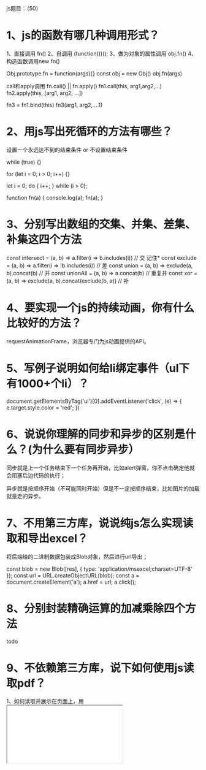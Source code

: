 js题目：（50）

# 1、js的函数有哪几种调用形式？

1、直接调用 fn()
2、自调用 (function())();
3、做为对象的属性调用 obj.fn()
4、构造函数调用new fn()

Obj.prototype.fn = function(args){}
const obj = new Obj()
obj.fn(args)

call和apply调用 fn.call() || fn.apply()
fn1.call(this, arg1,arg2,...)
fn2.apply(this, [arg1, arg2, ...])

fn3 = fn1.bind(this)
fn3(arg1, arg2, ...1)

# 2、用js写出死循环的方法有哪些？

设置一个永远达不到的结束条件 or 不设置结束条件

while (true) {}

for (let i = 0; i > 0; i++) {}

let i = 0;
do {
  i++;
} while (i > 0);

function fn(a) {
  console.log(a);
  fn(a);
}

# 3、分别写出数组的交集、并集、差集、补集这四个方法

const intersect = (a, b) => a.filter(i => b.includes(i)) // 交  记住*
const exclude = (a, b) => a.filter(i => !b.includes(i)) // 差
const union = (a, b) => exclude(a, b).concat(b) // 并
const unionAll = (a, b) => a.concat(b) // 重复并
const xor = (a, b) => exclude(a, b).concat(exclude(b, a)) // 补

# 4、要实现一个js的持续动画，你有什么比较好的方法？

requestAnimationFrame，浏览器专门为js动画提供的API。

# 5、写例子说明如何给li绑定事件（ul下有1000+个li）？

document.getElementsByTag('ul')[0].addEventListener('click', (e) => {
    e.target.style.color = 'red';
})


# 6、说说你理解的同步和异步的区别是什么？(为什么要有同步异步）

同步就是上一个任务结束下一个任务再开始，比如alert弹窗，你不点击确定他就会阻塞后边代码的执行；

异步就是按顺序开始（不可能同时开始）但是不一定按顺序结束，比如图片的加载就是走的异步。

# 7、不用第三方库，说说纯js怎么实现读取和导出excel？

将后端给的二进制数据包装成Blob对象，然后进行url导出；

const blob = new Blob([res], { type: 'application/msexcel;charset=UTF-8' });
const url = URL.createObjectURL(blob);
const a = document.createElement('a');
a.href = url;
a.click();

# 8、分别封装精确运算的加减乘除四个方法

todo

# 9、不依赖第三方库，说下如何使用js读取pdf？

1、如何读取并展示在页面上，用 <iframe src="file.pdf"> 就能显示。

2、如何读取并解析 PDF 格式，利用 HTML 技术渲染 PDF 文件内容？

写一个 pdf.js。

脚本思路是使用 1、FileReader API 读取文件二进制内容 2、根据 PDF 文件规范解析内容（PDF 是开源格式） 3、根据 PDF 文件描述的文档内容和布局，用 canvas 或者 DOM 展现出来。 P.S.(内嵌的 font 或图片可以提取二进制然后用 blob URL 搞定)

难点在于 如何用 DOM 实现 PDF 格式描述的布局 (不清楚 PDF 是如何描述布局的)。

# 10、准确说出`'1,2,3,4'.split()`的结果是什么（包括类型和值）？

split()参数如果为空会将整个字符串不进行分割直接作为数组的单个元素返回。

'1,2,3,4'.split() => ['1,2,3,4'] // 整体数组，元素类型为string

# 11、你是如何更好地处理Async/Await的异常的？

我一般直接在await后面的Promise对象上使用catch方法；不过更优雅的方式应该是对promise对象进行一层包装，通过返回值判断是否有异常，如：

// 对Promise对象进行一层包装，将异常值和成功结果一起返回
function wrapper(promise) {
  return promise
    .then(res => [null, res])
    .catch(err => [err, null])
}

function sleep(t) {
  return new Promise((resolve, reject) => {
    if (t < 1000) {
      reject('123')
    } else {
      setTimeout(() => {
        resolve()
      }, t)
    }
  })
}

async function delay() {
  let [err, res] = await wrapper(sleep(100))
  if (err) {
    console.log(`error: ${err}`)
  }
}

delay()

# 12、请说说json和jsonp的区别？


    json: 一种数据结构
    jsonp: 解决跨域的一种方式

    1、前端发get请求：http://xxx/xxx:8080?jsonpCallBack=_callback123 && jsonpId = 123
    2、把jsonpCallBack挂到window上 window._callback123 = () => { todo }
    3、后端构造js文件
    4、前端插入<script src="xxxx/xxx/123.js"></script>


# 13、[算法]写个方法，找出指定字符串中重复最多的字符及其长度

var str = 'sunbaihahahahah'

https://github.com/haizlin/fe-interview/issues/1003


# 14、说说你对作用域链的理解

全局环境下，函数嵌套函数，从最内函数找到全局，这个链式查找就是作用域链（可以用栈来描述）

# 15、[算法]写一个方法判断给定的字符串是否同态(isomorphic)

https://github.com/haizlin/fe-interview/issues/1011

# 16、请描述下js的原型和原型链的理解以及它们之间的关系

注意，原型链和作用域链不是一个东西

原型：每个 对象/数组/函数 都有 __proto__ 属性 称作 隐式原型，

其中函数还有 prototype 属性，称作 显式原型。该属性是一个指针，指向一个对象的 _proto_ ，这个对象我们称之为原型对象。

同时，__proto__ 和 prototype 都是一个对象，既然是对象，就表示他们也有一个 __proto__

构造函数的 __proto__

实例对象的隐式原型（__proto__）是一个对象，里面包含两个属性值：constructor 和 __proto__

1. p.__proto__.constructor 返回的结果为构造函数Person

2. p.__proto__.__proto__ .constructor 返回的结果为Object()函数

所以：1. p.__proto__.__proto__ = Object.prototype

https://baijiahao.baidu.com/s?id=1685587405779644513&wfr=spider&for=pc

实例对象的__proto__指向构造函数的prototype，从而实现继承。


# 17、请描述下什么是原型模式？它主要运用在哪些场景？

原型模式是一种设计模式，就是创建一个共享的原型实例，通过拷贝这些原型创建新的对象，也就是创建一个对象作为另一个对象的Prototype属性。

1.在需要一个类的大量对象的时候，使用原型模式是最佳选择，因为原型模式是在内存中对这个对象进行拷贝，要比直接new这个对象性能要好很多，在这种情况下，需要的对象越多，原型模式体现出的优点越明显。

2.如果一个对象的初始化需要很多其他对象的数据准备或其他资源的繁琐计算，那么可以使用原型模式。

3.当需要一个对象的大量公共信息，少量字段进行个性化设置的时候，也可以使用原型模式拷贝出现有对象的副本进行加工处理。

# 18、请详细描述AJAX的工作原理

客户端 和 服务端 进行 异步通信 的技术

基本原理是，通过XMLHttpRequest向服务器发送异步请求，获得服务器返回的数据，利用js更新页面。

 其核心功能在于XMLHttpRequest对象。

    创建XMLHttpRequest对象
    打开链接 （指定请求类型，需要请求数据在服务器的地址，是否异步i请求）// XMLHttpRequest 对象的 open() 
    向服务器发送请求（get类型直接发送请求，post类型需要设置请求头）// XMLHttpRequest 对象的 send() 
    接收服务器的响应数据（需根据XMLHttpRequest的readyState属性判定调用哪个回调函数）
    更新页面


# 19、请用js编写一个红绿灯程序

# 20、函数声明与函数表达式有什么区别？

提升优先级不同,函数表达式必须赋值完了才能被调用

var getName = function(){
  console.log(4)
}

function getName() {
  console.log(5)
}

getName()

# 21、【深度】用js写一个事件侦听器的方法

发布订阅者模式

# 22、【算法】写一个把数字转成中文的方法，例如：101转成一百零一


# 23、【深度】分别写出防抖和节流的两个函数，并描述它们分别有什么运用场景？

防抖节流

# 24、如何使用js来截图？怎样截可见区域和整个页面？

可以基于 html2canvas 和 canvas2image 两个第三方类实现截图。

如果打算截取整个页面 可以直接设定

html2canvas(document.body).then(function (canvas) {
        document.body.appendChild(canvas);
      });

如果打算截取可见区域 额外设置一下宽高即可

width: document.documentElement.clientWidth,
height: document.documentElement.clientHeight,
y: document.documentElement.scrollTop


# 25、document.write和innerHTML有什么区别？


document.write() 将需要展示的内容添加到 HTML 文档流中。对于一个已经加载完成的页面，document.write() 会重新绘制整个页面。自然其性能就不是很好。

innerHTML 是替换某个元素中的内容，简单地认为是 <div></div> 标签中间的内容。也即只会影响到所指定的元素。

# 26、使用正则去掉html中标签与标签之间的空格

htmlStr.replace(/>\s+</g, '><')

+ 表示匹配 1 到无穷

# 27、写一个方法把多维数组降维

const arr = [1, 2, [3, 4, [5, 6]]]
arr.flat(Infinity)


let arr = [1, 2, {}, 3, [4, {}, 5], [6, 7, [8, null, 9]]];
//递归
function flat (arr) {
  let ret = []
  for (let i = 0; i < arr.length; i++) {
    if (arr[i] instanceof (Array)) {
      ret = ret.concat(flat(arr[i]))
    }
    else {
      ret.push(arr[i])
    }
  }
  return ret
}
console.log(flat(arr))

# 28、如何终止WebWork？

 work.terminate()

# 29、说说escape、encodeURI、decodeURI、encodeURIComponent和decodeURIComponent的区别？

编码方法,不是加密方法,前端无法对数据进行加密,只能编码
它们是已经被弃用的方法，不建议使用。

1、如果只是编码字符串，不和URL有半毛钱关系，那么用escape，而且这个方法一般不会用到。
2、如果你需要编码整个URL，然后需要使用这个URL，那么用encodeURI。
3、当你需要编码URL中的参数的时候，那么encodeURIComponent是最好方法。


# 30、能否正确获取本地上传的文件路径？如果可以怎么做？如果不可以解释下为什么？

无法获取，客户端js脚本没有文件访问权限,只能由浏览器代为操作,可以通过BOM-api获取由浏览器转义的文件路径

<input type="file" id="file">

file.addEventListener('change', () => {
  var reader = new FileReader();
  reader.readAsDataURL(file.files[0]);
  reader.onload = function (e) {
    console.log(e.target.result);//也许是base64数据  也许是虚拟路径  取决于浏览器的实现
  }
})

# 31、分析('b' + 'a' + +'a' + 'a').toLowerCase()返回的结果

+'a' => NaN
banana

考点：+'a' = Number('a')

# 32、如何实现文件的拖动上传？

利用 HTML5 的 drag & drop API 来实现，必须要设置 dragover 事件，不然不会触发 drop 事件

// dragover 事件
dragUpload.addEventListener('dragover', (e) => {
  e.preventDefault();
  // 必须要有 dragover 同时需要 preventDefault，否则不会触发 drop 事件
});

// drop 事件 获取文件
dragUpload.addEventListener('drop', (e) => {
  e.preventDefault();
  // 获取到拖拽进来的文件
  const {dataTransfer:{files = {}} = {}} = e || {};
  // console.log(e.dataTransfer.files);
  console.log('dropped: ', files);
  // 获取到文件后就可以做上传的操作了
});

# 33、你有用过webRTC吗？它有什么运用场景？

WebRTC代表“Web实时通信”。这基本上允许在浏览器中进行语音、视频聊天和P2P共享（实时通信）

用WebRTC来做视频直播

这个场景的原理是什么呢？

一个实现了WebRTC相关协议的客户端。比如Chrome浏览器
架设一个类似MCU系统的服务器
第一步，直播的客户端，比如Chrome浏览器，通过WebRTC相关的媒体API获取图像及声音信源，再用WebRTC中的通信API将图像和声音数据发送到MCU服务器。
第二步，MCU服务器根据需求对图像和声音数据进行必要的处理，比如压缩、混音等。
第三步，需要看直播的用户，通过他们的Chrome浏览器，链接上MCU服务器，并收取服务器转发来的图像和声音流。

# 34、保护js代码的方式有哪些？分别说说他们的原理是什么？

压缩：
通过替换变量名等对代码进行压缩，但是不会改变代码结构。主要目的是压缩体积。


混淆：
降低代码的可读性，可以通过增加无用代码，删除注释缩进，对代码进行转义。

加密：
使用加密插件对代码进行可逆的加密操作，后续可通过使用密钥对密文进行解密。

# 35、JavaScript有几种类型值？能否画出它们的内存图？

你根本不需要去探究 JS 中的变量是保存在堆里还是栈里，非要说那就是全部都是在堆里

# 36、说说你对js包装对象的理解

包装对象是用来处理基础类型数据的对象，使得字符串、布尔值等变量可以直接调用方法，在对字符串、布尔值进行方法调用的时候，js引擎会自动创建一个包装对象，将操作的值作为原始值，这一过程是隐式的。但是数字类型除外，想要调用数字对象的方法必须显示创建一个Number对象，否则报类型错误。 例如 "a".slice(0) 可以，但是 10.toString(2) 不可以，应该写成
new Number(10).toString(2)

# 37、举例说明js关闭当前窗口有哪些方法？

window.close 只能关闭由 window.open 方法打开的页面。最好先执行一下 window.open('', '_self') 后再执行 window.close


# 38、如何实现一个全屏的功能？

// 针对某一元素进行全屏，其他元素都被屏蔽。有点类似聚焦的效果。
document.querySelector(".js-issue-title").requestFullscreen();
// 全屏聚焦document元素
document.documentElement.requestFullscreen();

# 39、JSON.stringify有什么局限性和哪些技巧？

JSON.stringify(undefined) // undefined

JSON.stringify(function sunbai() {})  // undefined

JSON.stringify(Symbol) // undefined

JSON.stringify(NaN) // 'null'

JSON.stringify(Infinity) // 'null'

# 40、原生的字符串操作方法有哪些？请列举并描述其功能

 1、string.split('')字符串转化成数组；
 'sunbai'.split('') => ['s', 'u', 'n', 'b', 'a', 'i']

 2、string.includes(val)包含某个字符串，返回布尔值；

 'sunbai'.includes('s') // true
 'sunbai'.includes('g') // false

 3、string.repeat(num);
 'sunbai'.repeat(2) // 'sunbaisunbai'

 4、String.concat() 连接两个字符串
 'sunbai'.concat('haha') // 'sunbaihaha'


 5、String.substr(startIndex,length) 截取部分字符串，第一个参数是开始index，第二个是截取长度。
 
 6、String.substring(startIndex,endIndex) 截取部分字符串，第一个是开始索引，第二个是结束索引。

 7、String.toUpperCase() String.toLowerCase() 转为大小写
 
 8、String.indexOf(searchString) 找对应的索引

 9、 'sunbai'.slice(3, 5) // ba

 'sunbai'.slice(3, -1) // ba

 10、replace | match

# 41、写一个方法，将字符串中的单词倒转后输出，如：my love -> ym evol

reverse() 是数组使用的方法

# 42、请写出如下代码运行的结果并解释为什么？

```js
 var type = 'images';
    var size = {width: 800, height: 600};
    var format = ['jpg', 'png'];

    function change(type, size, format){
        type = 'video';
        // 同样对 change 内的 size 进行赋值，这里赋的是 size 的引用地址，实际与全局的 size 指向同一个对象
        // 如果这里是size.width = 50,外面的值也就会改
        size = {width: 1024, height: 768};
        // 引用地址赋值，会改原数组
        format.push('map');
    }

    change(type, size, format);

    console.log(type, size, format);
```

我的答案：'video'，{width: 1024, height: 768}，['jpg', 'png'， 'map']

正确答案：'images'， {width: 800, height: 600}，['jpg', 'png']

# 43、请解释下NaN === NaN的结果

false 

任何涉及 NaN 的操作都会返回 NaN；NaN 不等于任何值，包括它自己。 （js高程）

由于NaN 是not a number的缩写

Number('A') //NaN

# 44、[算法]用js实现小写金额转大写的方法

# 45、用js实现页面局部打印和预览原理是什么呢？同时在IE上有什么不同？

todo

# 46、请描述下ajax的请求都有哪些步骤？

1.创建XMLHttpRequest
let xhr=new XMLHttpRequest;
2.连接服务器
xhr.open("get","goods.json",true)
true代表异步，false代表同步。goods.json代表请求的路径
3.向服务器发送请求
xhr.send()
4.接受服务器响应的数据

# 47、说下你对柯里化函数(currying)的理解，它有什么运用场景？

- 1、函数接收多个参数的函数转化为接收单一参数的
- 2、返回一个函数

有什么用？

todo

# 48、【html】说说用原生js实现封装一个选项卡的功能

todo

# 49、写一个洗扑克牌的方法

随机交换
打乱下标

# 50、请描述下函数的执行过程

首先会产生一个函数执行环境，然后js引擎会把这个执行环境放到函数调用栈中。
函数开始执行，根据代码顺序执行，遇到变量赋值时， 给对应的变量赋值。
函数执行完毕后，局部活动对象就会被销毁，内存中仅保存全局作用域。

# 51、自己实现数组的 `map`、`filter`、`find` 方法

- map

Array.prototype.newMap = function(fn, context) {
    let newArr = new Array;
    if(typeof fn !== "function") {
        throw new TypeError(fn + "is not a function");
    }
    var context = arguments[1];
    for (var i = 0; i < this.length; i++) {
        newArr.push(fn.call(context, this[i], i, this))
    }
    return newArr
}

- find

Array.prototype.newFind = function(fn, context) {
    let str;
    if(typeof fn !== "function") {
        throw new TypeError(fn + "is not a function");
    }
    var context = arguments[1];
    for (var i = 0; i < this.length; i++) {
        if(fn.call(context, this[i], i, this)) {str = this[i];break; }
    }
    return str
}

- filter

Array.prototype.newfilter = function (fn, context) {
    let newArr = new Array;
    if (typeof fn !== "function") {
        throw new TypeError(fn + "is not a function");
    }
    var context = arguments[1];
    for (var i = 0; i < this.length; i++) {
        if (fn.call(context, this[i], i, this)) { newArr.push(this[i]) }
    }
    return newArr
}

# 52、什么是词法分析？请描述下js词法分析的过程？

js 在执行前要编译

词法分析在编译过程中做了什么

分析变量声明，分析函数声明，（前两个有提升）分析函数中参数


# 53、 原生Math的方法有哪些？请列举并描述其功能

Math.abs(num) // num绝对值
Math.ceil(num) // num向上取整
Math.floor(num) // num向下取整
Math.max(num1, num2 ...) // 取较大值
Math.min(num1, num2 ...) // 取较小值
Math.pow(num1, num2) // num1的num2次幂
Math.random() // 0-1间伪随机数
Math.sqrt(num) // num的平方根
Math.round(num)//四舍五入


# 54、请举例说明动态操作DOM的方法有哪些？

创建一个元素

createElement()
向元素末尾添加一个子节点

appendChild()
将新的元素插入到指定元素的前面

insertBefore(new,old);
删除一个子节点
removeChild() //接收一个节点类型的；参数是要删除的这个元素；
替换子节点

replaceChild(new,old); //用新的元素替换原有的元素
克隆元素

cloneChild()

html题目：（25）

# 1、你有了解HTML5的地理定位吗？怎么使用？

navigator.geolocation.getCurrentPosition(success, error, options) 

# 2、HTML5中新添加的表单属性有哪些？

新增 form 属性

autocomplete
novalidate


新增 input 属性

新类型：color date email month number range search tel time week

新属性：autocomplete  autofocus list placeholder

# 3、渐进式渲染是什么？

渐进式渲染是做浏览器兼容时，先兼容最低版本，保证基本功能，再在高级浏览器上做优化

用来提高网页性能，比如：图片懒加载

# 4、说说你对浏览器的关键渲染路径的理解 

拿到一个html后，根据尖括号识别标签

dom
cssom（css是阻塞的渲染，如果一点一点渲染，因为后面样式会覆盖前面样式页面就会有一个变化，所以需要）
render tree （dom + cssom形成的一个树）
layout （布局）
print（将layout翻译成像素点）


# 5、你了解HTML5的download属性吗？

自定义下载文件的名称

使用：
<a href="/wordpress/wp-content/themes/default/images/index_logo.gif" download="_5332_">下载</a>

download 属性也可以设置一个值来规定下载文件的名称。所允许的值没有限制，浏览器将自动检测正确的文件扩展名并添加到文件 (.img, .pdf, .txt, .html, 等等)。

# 6、 使用a标签的download属性下载文件会有跨域问题吗？如何解决？

有跨域问题，a标签的 download 属性只对同源文件有效。所以我们要先将url转化为blob格式，然后再下载，
```js
/**
   ** 将图片 url 转换为 blob 格式
   ** @param httpUrl: 图片链接，如 https://cdn.aaa.com/bbb.jpg
   */
  private async urlToBlob(httpUrl) {
    const res: Response = await fetch(httpUrl);
    const blob: Blob = await res.blob();
    const blobUrl = URL.createObjectURL(blob);
    return blobUrl;
  }

  /**
   ** 下载图片到本地
   ** @param blobUrl： blob 格式的图片文件
   ** @param name: 图片名称
   */
  private download(blobUrl, name) {
    // 创建虚拟a标签
    const eleLink = document.createElement('a');
    eleLink.download = name;
    eleLink.style.display = 'none';
    eleLink.href = blobUrl;
    // 触发点击
    document.body.appendChild(eleLink);
    eleLink.click();
    // 然后移除
    document.body.removeChild(eleLink);
    URL.revokeObjectURL(blobUrl);
  }
  ```

# 7、 HTML5相对于HTML4有哪些优势？

标签更语义
功能更强 - 新增各种表单属性
书写更简洁

# 8、  有用过WebGL吗？说说你对它的理解

webGL（web图形库）是一种 javascript API，用于在任何兼容的web浏览器中做2d或者3d图形，也无需使用插件，可以在h5中使用，

# 9、src、href、link的区别是什么？

src用于替代这个元素，而href用于建立这个标签与外部资源之间的关系。

a => href
img，js => src
<link href="style.css" rel="stylesheet" /> => link


# 10、有用过 HTML5 的 webSQL 和 IndexedDB 吗？说说你对它们的理解

webSQL 和 IndexedDB 都是一种客户端的数据存储方案，webSQL已经废弃。
IndexedDB 的特点是：存储空间大，使用异步存储数据模式，存放键值对型数据，支持数据库事务等，同时还可以存储多种类型数据，包括 js 对象类型。可以用在前端缓存大量数据。

# 11、有使用过HTML5的拖放API吗？说说你对它的理解


图片默认自带拖拽功能，非图片元素设置draggable属性为true即可拖拽。


    ondragstart 拖拽的一瞬间触发
    ondrag 拖拽期间连续触发
    ondragend 拖拽结束触发


$el.addEventListener('dragover',function(e) {
    // 要阻止浏览器默认行为，不然触发不了了下面的drop事件
    e.preventDefault();
})

$el.addEventListener('drop', function (e) {
    console.log("在我里面松开鼠标就会触发");
    var data = e.dataTransfer.getData("box");
    e.target.appendChild(document.getElementsByClassName(data)[0]);
})


    ondragenter 进入目标元素触发（鼠标光标进入）
    ondragover 进入离开目标元素连续触发
    ondragleave 离开目标元素触发
    ondrop 在目标元素上释放鼠标触发


    默认状态下，一个元素不能放在另一个元素上面，需要在ondragover上阻止默认事件。

# 12、什么是html的字符实体？版权符号代码怎么写？

&nbsp;  空格

&trade; 商标™

&copy; 版权©

&reg; 已注册®

# 13、 写出html提供的几种空格实体（5种以上）

&nbsp; 不换行空格，受字体影响明显

&ensp;  半角空格，如16px字体中就是8px

&emsp; 全角空格，如16px字体中就是16px

&thinsp; 窄空格，em之六分之一宽。

&zwnj;

# 14、html直接输入多个空格为什么只能显示一个空格？

该行为由 CSS white-space 控制，其默认值 normal 的表现即为多个空格压缩成一个。


设置为 white-space：pre-wrap，pre等属性值，是可以解决这个问题的

# 15、HTML5如果不写<! DOCTYPE html> ，页面还会正常工作么？


页面添加了<! DOCTYPE html>说明该页面采用了W3C标准，如果不加则页面会根据浏览器自身的解析标准来解析，这可能会导致页面在不同的浏览器呈现出不同的效果。

# 16、请写出唤醒拔打电话、发送邮件、发送短信的例子

<a href="tel:110">拨号</a>
<a href="mailto:sunbai@163.com">发邮件</a>
<a href="sms:110">发短信</a>

# 17、写个例子说明HTML5在移动端如何打开APP？

<a href="zhihu://page/xxx">打开知乎</a>

Android 是利用 deeplink， iOS 是利用 URL Schemes

# 18、怎样禁止表单记住密码自动填充？ 

todo：
https://www.cnblogs.com/chenqingbin/p/11051192.html


# 19、html的a标签属性rel='nofollow'有什么作用？

1.用于meta元标签：
<meta name="robots" content="nofollow" />
告诉爬虫该页面上所有链接都无需追踪。
2.用于a标签：
<a href="login.aspx" rel="nofollow">登录</a>
告诉爬虫该链接无需追踪

# 20、怎么在 IE8 及以下实现 HTML5 的兼容？

html5shiv.js 插件

# 21、video和audio分别支持哪些格式？


    video: MP4（不是只要是MP4格式就一定能播放的。mp4也要看里面的编码，看浏览器的支持情况）、WebM、Ogg
    
    audio: MP3、Wav、Ogg

    移动端是支持 m3u8 的。

# 22、favicon.ico有什么作用？怎么在页面中引用？常用尺寸有哪些？可以修改后缀名吗？

作用：标签页左上角图标
引用：webpack or index.html 中 <link rel="shortcut icon" type="image/x-icon" href="/favicon.ico">
尺寸： 16x16 32x32 

webpack 怎么打包 favicon ？

如果你是用 html-webpack-plugins 来处理 html的话，这个插件已经提供了 favicon ，你只要写好 favicon 所在的路径就可以了， 如

const htmlPlugin = new HtmlWebpackPlugin({
    favicon: path.resolve(publicDir, './imgs/favicon.ico')
});
pluginsConfig.push(htmlPlugin);

# 23、在a标签上的四个伪类执行顺序是什么？

    link
    visited
    hover
    active

lv hao

# 24、移动web页面如何自动探测电话号码？

<meta name="format-detection" content="telephone=yes">


# 25、HTML5 如何识别语音读出的内容和朗读指定的内容？

Web Speech API  识别语音读出的内容
Speech Synthesis API 朗读指定内容

css题目：（13）

# 1、圣杯布局和双飞翼布局的理解和区别，并用代码实现

两边顶宽，中间自适应的三栏布局

todo


# 2、css3新特性


    border-radius

    box-shadow

    text-shadow


    transform


    transition

    animation

# 3、在页面上隐藏元素的方法有哪些？

占位:

visibility：hidden

opacity: 0

margin-left: -100%

transform: scale(0)


不占位:

display： none
width: 0; height: 0;


仅对块内文本元素

text-indent: -9999px;

font-size: 0;

# 4、 CSS选择器有哪些？哪些属性可以继承？

选择器：id选择器、类选择器、伪类选择器、属性选择器、元素选择器、后代选择器、子选择器、通用兄弟选择器

可被继承的属性：font-、text-、line-height、color等。

# 5、 CSS3新增伪类有哪些并简要描述

伪类：

伪元素：：

:first-child / :last-child 表示子元素结构关系的

:nth-child() / nth-last-child() 用来控制奇数、偶数行的（控制表单奇数、偶数行的样式）

:root html 根元素

:not() 否定选择器，用的比较多

:only-child 只有一个子元素时才会生效

# 6、用css创建一个三角形，并简述原理

      要实现三角形只需将其中几个边background设置为transparent

      width: 0;
      height: 0;
      margin: 100px auto;
      border-top: 50px solid transparent;
      border-left: 50px solid transparent;
      border-right: 50px solid transparent;
      border-bottom: 50px solid red;

# 7、简述你对BFC规范的理解

例子

# 8、清除浮动的方式有哪些及优缺点？

父元素只包含浮动元素，那么它的高度就会塌缩为零（前提就是你们没有设置高度（height）属性，或者设置了为auto，就会出现这种情况，如果父元素不包含任何的可见背景，这个问题会很难被注意到。

1、外部也设置float，可能需要调整整个页面布局。
2、在外部盒子内最下方添上带clear属性的空盒子 <div style="clear:both;"></div>，引入了冗余元素
3、外盒子 用overflow:hidden，有可能造成溢出元素不可见，影响展示效果。

现在Flex布局，标准文档流以及 定位 已经可以满足大部分的布局需求了。

# 9、简述下你理解的优雅降级和渐进增强

优雅降级：系统化做一个东西，再查漏补缺

渐进增强：先做基础，再迭代更新

# 10、对比下px、em、rem有什么不同？

px绝对单位
em相对自身有一个比例
rem相对html有一个比例

# 11、css常用的布局方式有哪些？

文档流布局: 最基本的布局，就是顺着 html 像流水一样流下来
绝对定位: 利用 position: absolute 进行绝对定位的布局
float 布局: 最初用来解决多栏布局的问题。比如圣杯、双飞燕的布局都可以用 float 来实现
珊格布局: bootstrap 用的布局，把页面分为 24 分，通过 row 和 col 进行布局
flex 布局: css3 的布局可以非常灵活地进行布局和排版
grid 布局: 网格布局

# 12、::before和:after中单冒号和双冒号的区别是什么，这两个伪元素有什么作用？


在元素前面（::before）和后面（::after）加内容

.demo:after{
  animation: dot 1.6s linear both;
}
@keyframe dot{
  0%{ content: "." }
  33%{ content: ".." }
  66%{ content: "..." }
  100%{ content: "." }
}



    :表示伪类，是一种样式，比如:hover, :active等
    ::表示伪元素，是具体的内容，比如::before是在元素前面插入内容，::after则是在元素后面插入内容，不过需要content配合，并且插入的内容是inline的。
    :before和:after其实还是表示伪元素，在css3中已经修订为::before和::after了，只是为了能兼容IE浏览器，所以也可以表示成:before和:after

# 13、 css的属性content有什么作用呢？有哪些场景可以用到？

content属性与 ::before 及 ::after 伪元素配合使用生成文本内容

使用：

a::after{content: 'sunbai'}

# 14、position:fixed;在ios下无效该怎么办？
https://github.com/haizlin/fe-interview/issues/43

# 15、style标签写在body前和body后的区别是什么？

浏览器在渲染页面时 DOM 和 CSSOM 是并行的，然后两者结合形成 Render Tree 显示页面。

style 写在 body 前不会对 DOM 的渲染进行阻塞；而写在 body 内会对 DOM 渲染进行阻塞。会产生 FOUC（Flash of Unstyled Content) 的现象，既一瞬间的白屏或者样式的突然变化（原因是 Render Tree 重新生成了）。

# 16、请描述margin边界叠加是什么及解决方案

<style>
  .b1 {
    width: 100px;
    height: 100px;
    margin-bottom: 30px;
  }
  // 最终两个 div 的 margin 为 40px，以最大的值为准。
  .b2 {
    width: 100px;
    height: 100px;
    margin-bottom: 40px;
  }
</style>

<div class="b1"></div>
<div class="b2"></div>

所以可以触发 BFC 来解决。

为父元素添加oveflow:hidden

# 17、解释下 CSS sprites的原理和优缺点分别是什么？

优点&解决的问题

    1、hover效果，如果是多个图片，网络正常的情况下首次会闪烁一下。如果是断网情况下，就没图片了。sprites 就很好的解决了这个问题（第一次就加载好了）。
    2、合并了请求数
    3、制作帧动画方便


    1、位置不好控制，有时候容易露底。。比如说3030的按钮，图片只有1212保不齐就漏出其他图片了。
    2、合成时候比较费时（有工具代替）
    3、位置计算费时（有工具代替）
    4、更新一部分的时候，需要重新加载整个图片，缓存失效。


# 18、什么是FOUC？你是如何避免FOUC的？

简单来说就是使用当文档结构表（HTML）先于样式表（CSS）渲染，这时候渲染出来的是没有样式的页面，然后当浏览器解析到样式表的时候，又结合样式表重新渲染了一遍文档，这时候页面就添加了样式，而前后两次的页面变换会出现一瞬间的闪烁。

 原因是样式表的晚于 HTML 加载导致页面重新进行绘制。

解决办法也很简单，就是确保样式表最先渲染即可，比如css样式表添加到head标签中。

# 19、要让Chrome支持小于12px的文字怎么做？

.px12 {
   font-size: 12px;
}
.px9 {
    font-size: 9px;
    display: inline-block;
    -webkit-transform: scale(0.75);        /* 12*0.75=9 */
}
.px6 {
    font-size: 6px;
    display: block;
    -webkit-transform: scale(0.5);        /* 12*0.5=6 */
    float: left;
}

todo:基准线位置


汇总题目：（25）


# 1、说下line-height三种赋值方式有何区别？

div{
  line-height: 24px;
  line-height: 1.5;
  line-height: 1.5em;
  line-height: 150%;
}

line-height 是可以被继承的，因此会影响内部子元素的 line-height

带有单位的 line-height 会被计算成 px 后继承。子元素的 line-height = 父元素的 line-height * font-size （如果是 px 了就直接继承）

而不带单位的 line-height 被继承的是倍数，子元素的 line-height = 子元素的 font-size * 继承的倍数

# 2、说说你对HTML元素的显示优先级的理解

帧元素（frameset) 优先级最高 >>> 表单元素 > 非表单元素，即 input type="radio" 之类的表单控件 > 普通的如 a,div 等元素。

从有窗口和无窗口元素来分，有窗口元素 > 无窗口元素。有窗口元素如 Select 元素、Object 元素。

z-index 属性也可以改变显示优先级，但只对同种类型的元素才有效。


# 3、你对全栈工程师的理解是什么？

首先，我对于全栈工程师的要求很高。

    独立完成页面
    独立完成接口
    超强学习能力

说说，目前我看到的全栈工程师

    会写页面
    会写接口
    广度有，深度没有


# 4、说说你对this的理解

s 中有两个重要概念：作用域和原型链

我个人感觉
作用域对应函数式开发，闭包是主要工具
原型链对应对象式开发，this 是主要工具，把一些操作封装在一个工具包上，然后用 this 来调用

# 5、用CSS绘制一个三角形

.triangle:after{
    content: '';
    border: 35px solid transparent;
    border-bottom-color: lightgreen;
}

# 6、html和html5有什么区别呢？

html一般指的是H5之前的版本

    H5定义html标签是简化了许多
    增加了许多语义化的标签，从而更利于seo
    增加了许多新功能，如canvas、video、SVG


# 7、浏览器是怎样判断元素是否和某个CSS选择器匹配？

先产生一个元素集合，然后从后往前判断；


# 8、Standards模式和Quirks模式有什么区别？
怪异盒模型：元素内容宽度=width-margin2-border2-padding2?

其实我建议这样说
标准盒模型：元素内容宽度=width，元素实际宽度=margin2+border2+padding2+width
怪异盒模型：元素内容宽度=width-border2-padding2，元素实际宽度=margin2+border2+padding2+width=margin2+width

# 9、谈一谈你知道的前端性能优化方案有哪些？

缓存

http缓存 设置好cache-control expires Last-modified；
前端缓存 对于一些页面今天配置直接存储到localStorage中；对于长期不发生改变的代码可以直接通过server-work存储到本地；
优化加载

webpack 开启 tree-shaking 减少代码体积
通过preload prefetch优化加载资源的时间
import('').then()异步加载资源
图片小于30k的图片直接做成base64；
对于首屏的样式可以直接内嵌到html中；
服务端渲染

SSR
对于首页可以直接通过node jade模板引擎输出，其他页面继续使用前端渲染，优化首屏、SEO

# 10、请你解释一个为什么10.toFixed(10)会报错？

之所以会报错，是因为在这里的 . 发生了歧义，它既可以理解为小数点，也可以理解为对方法的调用。

# 11、 使用flex实现三栏布局，两边固定，中间自适应

flex：0 0 auto;
flex: 1 1 auto;

# 12、用一个div模拟textarea的实现

1、可编辑
2、多行文本折行
3、自定义滚动条

  <div class="edit" contenteditable="true">
    这里是可以编辑的内容，配合容器的 overflow ，多行截断，自定义滚动条，简直好用的不要不要的
  </div>

  resize: both;
  overflow:auto;

# 13、对于前端安全，你了解多少？说说你对XSS和CSRF的理解

XSS攻击全称跨站脚本攻击,一般有sql注入，js脚本注入

跨站点请求伪造（Cross-site request forgery） csrf， 例子： 偷信息伪造请求
小明登录银行网站，没有退出，打开了危险网站，危险网站偷偷请求银行接口，伪造是小明在请求。

# 14、写出主流浏览器内核私有属性的css前缀

Chrome：Blink内核   -webkit-
 Safari：WebKit内核       -webkit-
 Firefox ：Gecko内核      -moz-
 IE：Trident内核           -ms-
 Opera：Presto内核         -o-

# 15、HTML与XHTML二者有不同 



    XHTML 标签必须关闭
    XHTML所有标签必须小写
    XHTML标签必须正确嵌套

# 16、如果让你快速使用一门你不熟悉的新技术，你该怎么办？

1、一定先去官网查看官方文档和API，其他别人写的教程无视。
2、下载官方Demo运行学习。
3、自己练习1~2个Demo，涵盖常用的重要的API的使用，实践学习理解，有问题就谷歌。
4、运用到项目中。

# 17、找到字符串中最长的单词，并返回它的长度

会了

# 18、不使用border画出1px高的线，在不同浏览器的标准和怪异模式下都能保持效果一样 

既然是css那么就用css的方法啊！
.box::after{ 
  content: ""; 
  display: block; 
  width: 100px; 
  height: 1px; 
  background-color: black; 
}

# 19、html5哪些标签可以优化SEO?

meta
title
header
footer
section
article
nav

# 20、你知道网页三剑客指的是什么吗？你有用过Dreamwear吗？

三剑客还是指 Dreamweaver，Photoshop，Flash 吧。
大学时候做的网页，甚至是做的外包项目都是 Dreamweaver 做的，当时觉得是神器，现在来看，只能是一种谈资了。

# 21、说说你对eval的理解


eval() 相当于一个小型的js解析器，接受一个字符串，可以把字符串解析成js代码并执行，所以有很有大的安全隐患，并且写进去的代码都是字符串，不利于维护，使用它执行代码性能也会大大折扣，所以正常情况下不建议使用。


eval()接收一字符串，他会执行其中的JS代码
不安全，因为是将字符串解析成JS代码并执行

 var obj = eval("("+json2+")");

# 22、实现单行文本居中和多行文本左对齐并超出显示"..."

https://github.com/haizlin/fe-interview/issues/141

# 23、说说你对cookie和session的理解

由于 http 是无状态的，服务端没法记录客户端的状态。因此 cookie 和 session 本身就是为了记录客户端的状态。

只是 cookie 是存放在客户端而 session 是记录在服务端。cookie 可以在客户端生成也可以由服务器生成传给客户端，通过 name=value 的形式存储数据。

一般 cookie 会记录一个由服务端生成的 token，session 同样会记录这个 token。服务端就可以通过 token 来鉴别身份。

# 24、公钥加密和私钥加密是什么？

私钥加密，也称对称加密，使用一个密钥对内容进行加密和解密，加密算法可以是公开的，但密钥必须保密，常见的私钥加密算法有：DES、AES、RC5

公钥加密，也称非对称加密，使用两个密钥，一个公开密钥用来加密，另一个私有密钥用来解密，基于其特性，可以用作数字签名的功能（如 HTTPS），常见的公钥加密算法有：RSA

# 25、说说你对模块化的理解

代码抽离重用，模块化开发，多人合作。早期的IIFE方式，AMD,CMD，到今天的export/import，node端的commonjs


todo: 

算法题（2）

vue双向绑定原理






















